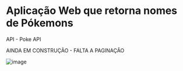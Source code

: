 <h1>Aplicação Web que retorna nomes de Pókemons </h1>

API - Poke API

AINDA EM CONSTRUÇÃO - FALTA A PAGINAÇÂO


![image](https://user-images.githubusercontent.com/48383295/159986536-c0c7c309-b1c5-4c6d-9f5f-75a12f178f3b.png)
